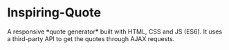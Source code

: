 # Inspiring-Quote
A responsive ❝quote generator❞ built with HTML, CSS and JS (ES6). It uses a third-party API to get the quotes through AJAX requests.
